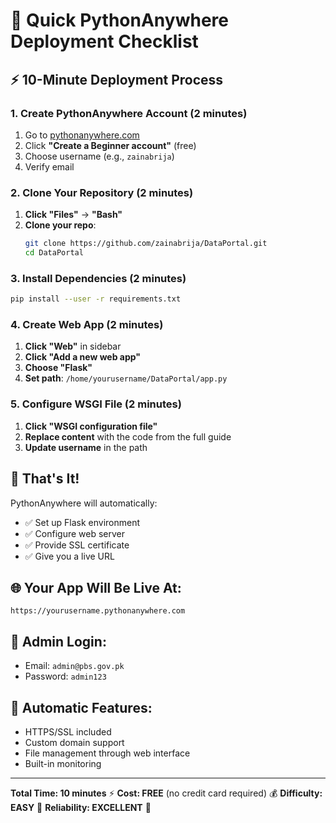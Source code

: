 # 🐍 Quick PythonAnywhere Deployment Checklist

## ⚡ **10-Minute Deployment Process**

### **1. Create PythonAnywhere Account (2 minutes)**

1. Go to [pythonanywhere.com](https://pythonanywhere.com)
2. Click **"Create a Beginner account"** (free)
3. Choose username (e.g., `zainabrija`)
4. Verify email

### **2. Clone Your Repository (2 minutes)**

1. **Click "Files"** → **"Bash"**
2. **Clone your repo**:
   ```bash
   git clone https://github.com/zainabrija/DataPortal.git
   cd DataPortal
   ```

### **3. Install Dependencies (2 minutes)**

```bash
pip install --user -r requirements.txt
```

### **4. Create Web App (2 minutes)**

1. **Click "Web"** in sidebar
2. **Click "Add a new web app"**
3. **Choose "Flask"**
4. **Set path**: `/home/yourusername/DataPortal/app.py`

### **5. Configure WSGI File (2 minutes)**

1. **Click "WSGI configuration file"**
2. **Replace content** with the code from the full guide
3. **Update username** in the path

## 🎯 **That's It!**

PythonAnywhere will automatically:

- ✅ Set up Flask environment
- ✅ Configure web server
- ✅ Provide SSL certificate
- ✅ Give you a live URL

## 🌐 **Your App Will Be Live At:**

`https://yourusername.pythonanywhere.com`

## 🔑 **Admin Login:**

- Email: `admin@pbs.gov.pk`
- Password: `admin123`

## 🚀 **Automatic Features:**

- HTTPS/SSL included
- Custom domain support
- File management through web interface
- Built-in monitoring

---

**Total Time: 10 minutes** ⚡
**Cost: FREE** (no credit card required) 💰
**Difficulty: EASY** 🎯
**Reliability: EXCELLENT** 🚀

